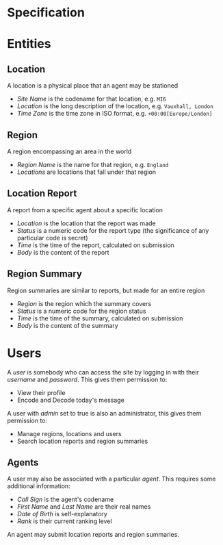Specification
=============================================

# Entities

## Location

A location is a physical place that an agent may be stationed
- *Site Name* is the codename for that location, e.g. `MI6`
- *Location* is the long description of the location, e.g. `Vauxhall, London`
- *Time Zone* is the time zone in ISO format, e.g. `+00:00[Europe/London]`

## Region

A region encompassing an area in the world
- *Region Name* is the name for that region, e.g. `England`
- *Locations* are locations that fall under that region

## Location Report

A report from a specific agent about a specific location
- *Location* is the location that the report was made
- *Status* is a numeric code for the report type (the significance of any particular code is secret)
- *Time* is the time of the report, calculated on submission
- *Body* is the content of the report

## Region Summary

Region summaries are similar to reports, but made for an entire region
- *Region* is the region which the summary covers
- *Status* is a numeric code for the region status
- *Time* is the time of the summary, calculated on submission
- *Body* is the content of the summary

# Users

A *user* is somebody who can access the site by logging in with their *username* and *password*.
This gives them permission to:
- View their profile
- Encode and Decode today's message

A user with *admin* set to true is also an administrator, this gives them permission to:
- Manage regions, locations and users
- Search location reports and region summaries

## Agents

A user may also be associated with a particular *agent*. This requires some additional information:
- *Call Sign* is the agent's codename
- *First Name* and *Last Name* are their real names
- *Date of Birth* is self-explanatory
- *Rank* is their current ranking level

An agent may submit location reports and region summaries.
